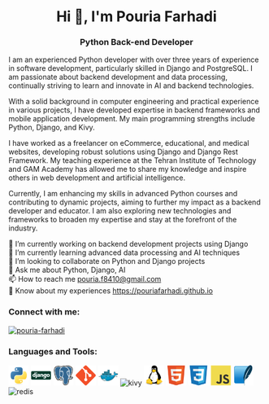 <h1 align="center">Hi 👋, I'm Pouria Farhadi</h1>
<h3 align="center">Python Back-end Developer</h3>
<p align="left">I am an experienced Python developer with over three years of experience in software development, particularly skilled in Django and PostgreSQL. I am passionate about backend development and data processing, continually striving to learn and innovate in AI and backend technologies.</p>
<p align="left">With a solid background in computer engineering and practical experience in various projects, I have developed expertise in backend frameworks and mobile application development. My main programming strengths include Python, Django, and Kivy.</p>
<p align="left">I have worked as a freelancer on eCommerce, educational, and medical websites, developing robust solutions using Django and Django Rest Framework. My teaching experience at the Tehran Institute of Technology and GAM Academy has allowed me to share my knowledge and inspire others in web development and artificial intelligence.</p>
<p align="left">Currently, I am enhancing my skills in advanced Python courses and contributing to dynamic projects, aiming to further my impact as a backend developer and educator. I am also exploring new technologies and frameworks to broaden my expertise and stay at the forefront of the industry.</p>


🔭 I’m currently working on backend development projects using Django<br />
🌱 I’m currently learning advanced data processing and AI techniques<br />
👯 I’m looking to collaborate on Python and Django projects<br />
💬 Ask me about Python, Django, AI<br />
📫 How to reach me pouria.f8410@gmail.com<br />
📄 Know about my experiences https://pouriafarhadi.github.io<br />
<h3 align="left">Connect with me:</h3>
<p align="left">
<a href="https://linkedin.com/in/pouria-farhadi-1873b0259" target="blank"><img align="center" src="https://raw.githubusercontent.com/rahuldkjain/github-profile-readme-generator/master/src/images/icons/Social/linked-in-alt.svg" alt="pouria-farhadi" height="30" width="40" /></a>
</p>
<h3 align="left">Languages and Tools:</h3>
<p align="left">
<img src="https://raw.githubusercontent.com/devicons/devicon/master/icons/python/python-original.svg" alt="python" width="40" height="40"/> 
<img src="https://raw.githubusercontent.com/devicons/devicon/master/icons/django/django-original.svg" alt="django" width="40" height="40"/> 
<img src="https://raw.githubusercontent.com/devicons/devicon/master/icons/postgresql/postgresql-original.svg" alt="postgresql" width="40" height="40"/> 
<img src="https://raw.githubusercontent.com/devicons/devicon/master/icons/git/git-original.svg" alt="git" width="40" height="40"/> 
<img src="https://raw.githubusercontent.com/devicons/devicon/master/icons/docker/docker-original.svg" alt="docker" width="40" height="40"/> 
<img src="https://raw.githubusercontent.com/devicons/devicon/master/icons/kivy/kivy-original.svg" alt="kivy" width="40" height="40"/> 
<img src="https://raw.githubusercontent.com/devicons/devicon/master/icons/linux/linux-original.svg" alt="linux" width="40" height="40"/> 
<img src="https://raw.githubusercontent.com/devicons/devicon/master/icons/html5/html5-original.svg" alt="html5" width="40" height="40"/> 
<img src="https://raw.githubusercontent.com/devicons/devicon/master/icons/css3/css3-original.svg" alt="css3" width="40" height="40"/> 
<img src="https://raw.githubusercontent.com/devicons/devicon/master/icons/javascript/javascript-original.svg" alt="javascript" width="40" height="40"/> 
<img src="https://raw.githubusercontent.com/devicons/devicon/master/icons/sqlite/sqlite-original.svg" alt="sqlite" width="40" height="40"/> 
<img src="https://www.vectorlogo.zone/logos/redis/redis-icon.svg" alt="redis" width="40" height="40"/> 
</p>
